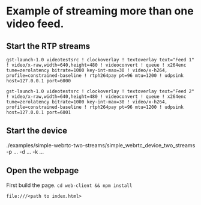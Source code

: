 # Example of streaming more than one video feed.

## Start the RTP streams

```
gst-launch-1.0 videotestsrc ! clockoverlay ! textoverlay text="Feed 1" ! video/x-raw,width=640,height=480 ! videoconvert ! queue ! x264enc tune=zerolatency bitrate=1000 key-int-max=30 ! video/x-h264, profile=constrained-baseline ! rtph264pay pt=96 mtu=1200 ! udpsink host=127.0.0.1 port=6000
```

```
gst-launch-1.0 videotestsrc ! clockoverlay ! textoverlay text="Feed 2" ! video/x-raw,width=640,height=480 ! videoconvert ! queue ! x264enc tune=zerolatency bitrate=1000 key-int-max=30 ! video/x-h264, profile=constrained-baseline ! rtph264pay pt=96 mtu=1200 ! udpsink host=127.0.0.1 port=6001
```

## Start the device

./examples/simple-webrtc-two-streams/simple_webrtc_device_two_streams -p ... -d ... -k ...

## Open the webpage

First build the page. `cd web-client && npm install`

`file:///<path to index.html>`
